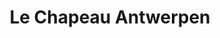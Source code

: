 ---
address: Francelei 72
title: Le Chapeau Antwerpen
city: Antwerpen
zip: '2000'
country: Belgium
lat: 51.219877
lng: 4.401136
phone: '003232335045'
email: hello@lechapeau.be
url: 
---
